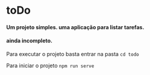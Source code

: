 # toDo
 
 #### Um projeto simples. uma aplicação para listar tarefas.
 
 #### ainda incompleto.
  Para executar o projeto basta entrar na pasta
  ``cd todo ``
  
   Para iniciar o projeto
    `` npm run serve ``
  
 
